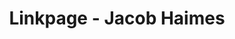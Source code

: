 ---
url: /jacobhaimes/links/
title: Linkpage - Jacob Haimes
type: landing

sections:
  - block: hero-author
    content:
      title: Jacob Haimes
      username: jacobhaimes
      # primary_action: 
      #   text: Schedule a meeting
      #   url: https://cal.com/jacobhaimes
      #   icon: custom/calendar
      primary_action: 
        text: Pythonic author page
        url: https://pythonic-media.gitlab.io/pythonic-media-website/jacobhaimes/
        icon: custom/portrait
      secondary_action:
        text: Schedule a meeting
        url: https://cal.com/jacobhaimes
        # icon: custom/calendar
    design:
      no_padding: true
      spacing:
        padding: [0, 0, 0, 0]
        margin: [0, 6, 0, 0]
      # For full-screen, add `min-h-screen` below
      css_class: "dark"
      background:
        color: "#1B4066"
        image:
          # Add your image background to `assets/media/`.
          filename: pythonic-tesselation_quarter-res.jpeg
          filters:
            brightness: 0.4
  # - block: markdown
  #   content:
  #     text: "#### ⮦ Professional Links ⮧"
  #   design:
  #     no_padding: true
  #     spacing:
  #       padding: [0, 0, 0, 0]
  #       margin: [0, 0, 0, 0]
  - block: link-list
    content: 
      buttons:
        - text: Resume
          icon: academicons/cv
          url: https://jacob-haimes.github.io/PDFs/Jacob-Haimes_Resume_GitHub.pdf
        - text: Portfolio Website
          icon: custom/globe
          url: https://jacob-haimes.github.io
        - text: LinkedIn
          icon: brands/linkedin
          url: https://www.linkedin.com/in/jacob-haimes/
        - text: GitHub
          icon: brands/github
          url: https://github.com/jacob-haimes
        - text: Google Scholar
          icon: brands/google-scholar
          url: https://scholar.google.com/citations?user=F2BtIR0AAAAJ&hl=en&oi=sra
        - text: Semantic Scholar
          icon: academicons/semantic-scholar
          url: https://www.semanticscholar.org/author/Jacob-Haimes/2163781843
        - text: Signal
          icon: custom/signal-messenger
          url: https://signal.me/#eu/lmvrRbZqNYd9-gPitIJEnKRyGX_uk0NbRrhmv1ISViaAgb7Em1lCDJweM9_bChU7
        - text: Email
          icon: at-symbol
          url: 'mailto:jacob.d.haimes@gmail.com'
    design:
      no_padding: true
      spacing:
        padding: [0, 0, 0, 0]
        margin: [0, 0, 0, 0]
      background:
        color: "#1B4066"
        image:
          # Add your image background to `assets/media/`.
          filename: pythonic-tesselation_quarter-res.jpeg
          filters:
            brightness: 0.4
  # - block: markdown
  #   content:
  #     text: "#### ⮦ Other Stuff ⮧"
  #   design:
  #     no_padding: true
  #     spacing:
  #       padding: [0, 0, 0, 0]
  #       margin: [0, 0, 0, 0]
  # - block: cta-button-list
  #   content: 
  #     buttons:
  #       - text: Signal
  #         icon: custom/signal-messenger
  #         url: https://signal.me/#eu/lmvrRbZqNYd9-gPitIJEnKRyGX_uk0NbRrhmv1ISViaAgb7Em1lCDJweM9_bChU7
  #       - text: Email
  #         icon: at-symbol
  #         url: 'mailto:jacob.d.haimes@gmail.com'
  #       - text: Venmo
  #         icon: custom/venmo
  #         url: https://venmo.com/code?user_id=2315691537465344537
  #   design:
  #     no_padding: true
  #     spacing:
  #       padding: [0, 0, 0, 0]
  #       margin: [0, 0, 0, 0]
---